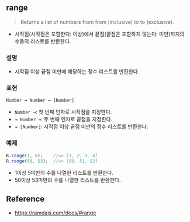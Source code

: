## range
> Returns a list of numbers from from (inclusive) to to (exclusive).
- 시작점(시작점은 포함한다: 이상)에서 끝점(끝점은 포함하지 않는다: 미만)까지의 수들의 리스트를 반환한다.

### 설명
- 시작점 이상 끝점 미만에 해당하는 정수 리스트를 반환한다.

### 표현
```
Number → Number → [Number]
```
- `Number →`: 첫 번째 인자로 시작점을 지정한다.
- `→ Number →`: 두 번째 인자로 끝점을 지정한다.
- `→ [Number]`: 시작점 이상 끝점 미만의 정수 리스트를 반환한다.

### 예제
```js
R.range(1, 5);    //=> [1, 2, 3, 4]
R.range(50, 53);  //=> [50, 51, 52]
```
- 1이상 5미만의 수를 나열한 리스트를 반환한다.
- 50이상 53미만의 수를 나열한 리스트를 반환한다.

## Reference
- https://ramdajs.com/docs/#range
